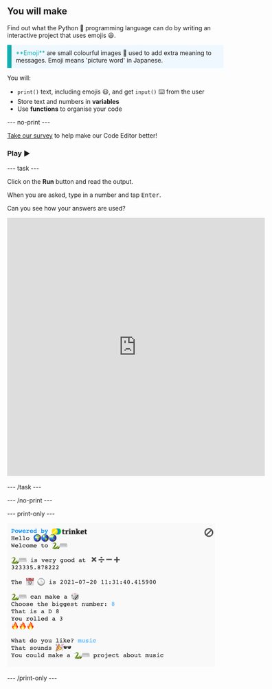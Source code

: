 ## You will make

Find out what the Python 🐍 programming language can do by writing an interactive project that uses emojis 😃.

<p style="border-left: solid; border-width:10px; border-color: #0faeb0; background-color: aliceblue; padding: 10px;">
<span style="color: #0faeb0">**Emoji**</span> are small colourful images 🥰 used to add extra meaning to messages. Emoji means 'picture word' in Japanese.
</p>

You will:

+ `print()` text, including emojis 😃, and get `input()` ⌨️ from the user
+ Store text and numbers in **variables**
+ Use **functions** to organise your code

--- no-print ---

<div class="c-survey-banner"><a class="c-survey-banner__link" href="https://form.raspberrypi.org/4873313">Take our survey</a> to help make our Code Editor better!</div>

### Play ▶️

--- task ---

<div style="display: flex; flex-wrap: wrap">
<div style="flex-basis: 175px; flex-grow: 1">  
Click on the <strong>Run</strong> button and read the output.

  When you are asked, type in a number and tap <kbd>Enter</kbd>. 

Can you see how your answers are used?
</div>
<div class="trinket">
  <iframe src="https://editor.raspberrypi.org/embed/viewer/hello-world-solution" width="600" height="600" frameborder="0" marginwidth="0" marginheight="0" allowfullscreen>
  </iframe>
</div>
</div>

--- /task ---

--- /no-print ---

--- print-only ---

![Completed project](images/showcase_static.png)

--- /print-only ---
